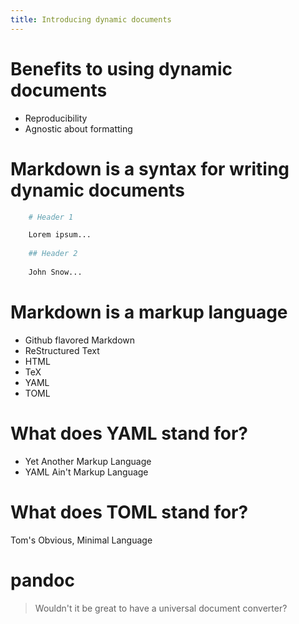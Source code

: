 ```yaml
---
title: Introducing dynamic documents
---
```


# Benefits to using dynamic documents

- Reproducibility
- Agnostic about formatting

# Markdown is a syntax for writing dynamic documents

```bash
    # Header 1

    Lorem ipsum...
    
    ## Header 2
    
    John Snow...
```

# Markdown is a markup language

- Github flavored Markdown
- ReStructured Text
- HTML
- TeX
- YAML
- TOML

# What does YAML stand for?

- Yet Another Markup Language
- YAML Ain't Markup Language

# What does TOML stand for?

Tom's Obvious, Minimal Language

# pandoc

> Wouldn't it be great to have a universal document converter?

